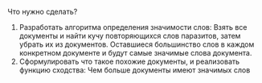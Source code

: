 Что нужно сделать?
1) Разработать алгоритма определения значимости слов:
  Взять все документы и найти кучу повторяющихся слов паразитов, затем убрать их из документов. Оставшиеся большинство слов в каждом конкретном документе и будут самые значимые слова документа.
2) Сформулировать что такое похожие документы, и реализовать функцию сходства:
   Чем больше документы имеют значимых слов 
